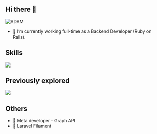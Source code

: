 ## Hi there 👋 
<img src="https://komarev.com/ghpvc/?username=minecalladam&label=Views" alt="ADAM" />

- 🔭 I’m currently working full-time as a Backend Developer (Ruby on Rails).

## Skills
<p>
  <a href="https://github.com/minecalladam?tab=repositories">
    <img src="https://skillicons.dev/icons?i=ruby,rails,postgres,&perline=3" />
  </a>
</p>

## Previously explored
<p>
  <a href="https://github.com/minecalladam?tab=repositories">
    <img src="https://skillicons.dev/icons?i=html,css,js,jquery,bootstrap,php,laravel,mysql,tailwind,react,nextjs,typescript&perline=3" />
  </a>
</p>

## Others
- 🔰 Meta developer - Graph API
- 🔰 Laravel Filament
